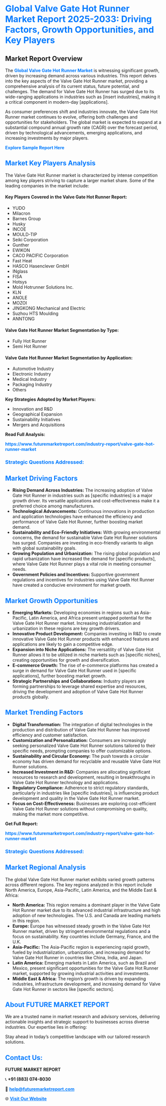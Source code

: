 <h1 style="color: #007BFF;">Global Valve Gate Hot Runner Market Report 2025-2033: Driving Factors, Growth Opportunities, and Key Players</h1>

<section id="overview">
<h2>Market Report Overview</h2>
<p>The <a href="https://www.futuremarketreport.com/industry-report/valve-gate-hot-runner-market" style="color: #007BFF; text-decoration: none;"><strong>Global Valve Gate Hot Runner Market</strong></a> is witnessing significant growth, driven by increasing demand across various industries. This report delves into the key aspects of the Valve Gate Hot Runner market, providing a comprehensive analysis of its current status, future potential, and challenges. The demand for Valve Gate Hot Runner has surged due to its wide-ranging applications in industries such as [insert industries], making it a critical component in modern-day [applications].</p>
<p>As consumer preferences shift and industries innovate, the Valve Gate Hot Runner market continues to evolve, offering both challenges and opportunities for stakeholders. The global market is expected to expand at a substantial compound annual growth rate (CAGR) over the forecast period, driven by technological advancements, emerging applications, and increasing investments by major players.</p>
</section>

<section id="overview">
<p><a href="https://www.futuremarketreport.com/request-sample/reportId=109715" style="color: #007BFF; text-decoration: none;"><strong>Explore Sample Report Here</strong></a></p>
</section>

<section id="key-players">
<h2 style="color: #007BFF;">Market Key Players Analysis</h2>
<p>The Valve Gate Hot Runner market is characterized by intense competition among key players striving to capture a larger market share. Some of the leading companies in the market include:</p>
<h4>Key Players Covered in the Valve Gate Hot Runner Report:</h4>
<ul><li>YUDO</li><li>Milacron</li><li>Barnes Group</li><li>Husky</li><li>INCOE</li><li>MOULD-TIP</li><li>Seiki Corporation</li><li>Gunther</li><li>EWIKON</li><li>CACO PACIFIC Corporation</li><li>Fast Heat</li><li>HASCO Hasenclever GmbH</li><li>INglass</li><li>FISA</li><li>Hotsys</li><li>Mold Hotrunner Solutions Inc.</li><li>KLN</li><li>ANOLE</li><li>MOZOI</li><li>JINGKONG Mechanical and Electric</li><li>Suzhou HTS Moulding</li><li>ANNTONG</li></ul>
<h4>Valve Gate Hot Runner Market Segmentation by Type:</h4>
<ul><li>Fully Hot Runner</li><li>Semi Hot Runner</li></ul>

<h4>Valve Gate Hot Runner Market Segmentation by Application:</h4>
<ul><li>Automotive Industry</li><li>Electronic Industry</li><li>Medical Industry</li><li>Packaging Industry</li><li>Others</li></ul>
<p><strong>Key Strategies Adopted by Market Players:</strong></p>
<ul>
<li>Innovation and R&D</li>
<li>Geographical Expansion</li>
<li>Sustainability Initiatives</li>
<li>Mergers and Acquisitions</li>
</ul>
</section>

<section>
<p><strong>Read Full Analysis: </strong></p><a href="https://www.futuremarketreport.com/industry-report/valve-gate-hot-runner-market" style="color: #007BFF; text-decoration: none;"><strong>https://www.futuremarketreport.com/industry-report/valve-gate-hot-runner-market</strong></a>
<h3 style="color: #007BFF;">Strategic Questions Addressed:</h3>
</section>

<section id="driving-factors">
<h2 style="color: #007BFF;">Market Driving Factors</h2>
<ul>
<li><strong>Rising Demand Across Industries:</strong> The increasing adoption of Valve Gate Hot Runner in industries such as [specific industries] is a major growth driver. Its versatile applications and cost-effectiveness make it a preferred choice among manufacturers.</li>
<li><strong>Technological Advancements:</strong> Continuous innovations in production and application technologies have enhanced the efficiency and performance of Valve Gate Hot Runner, further boosting market demand.</li>
<li><strong>Sustainability and Eco-Friendly Initiatives:</strong> With growing environmental concerns, the demand for sustainable Valve Gate Hot Runner solutions has surged. Companies are investing in eco-friendly variants to align with global sustainability goals.</li>
<li><strong>Growing Population and Urbanization:</strong> The rising global population and rapid urbanization have increased the demand for [specific products], where Valve Gate Hot Runner plays a vital role in meeting consumer needs.</li>
<li><strong>Government Policies and Incentives:</strong> Supportive government regulations and incentives for industries using Valve Gate Hot Runner have created a conducive environment for market growth.</li>
</ul>
</section>

<section id="growth-opportunities">
<h2 style="color: #007BFF;">Market Growth Opportunities</h2>
<ul>
<li><strong>Emerging Markets:</strong> Developing economies in regions such as Asia-Pacific, Latin America, and Africa present untapped potential for the Valve Gate Hot Runner market. Increasing industrialization and urbanization in these regions are key growth drivers.</li>
<li><strong>Innovative Product Development:</strong> Companies investing in R&D to create innovative Valve Gate Hot Runner products with enhanced features and applications are likely to gain a competitive edge.</li>
<li><strong>Expansion into Niche Applications:</strong> The versatility of Valve Gate Hot Runner allows it to be utilized in niche markets such as [specific niches], creating opportunities for growth and diversification.</li>
<li><strong>E-commerce Growth:</strong> The rise of e-commerce platforms has created a surge in demand for Valve Gate Hot Runner used in [specific applications], further boosting market growth.</li>
<li><strong>Strategic Partnerships and Collaborations:</strong> Industry players are forming partnerships to leverage shared expertise and resources, driving the development and adoption of Valve Gate Hot Runner products globally.</li>
</ul>
</section>

<section id="trending-factors">
<h2 style="color: #007BFF;">Market Trending Factors</h2>
<ul>
<li><strong>Digital Transformation:</strong> The integration of digital technologies in the production and distribution of Valve Gate Hot Runner has improved efficiency and customer satisfaction.</li>
<li><strong>Customization and Personalization:</strong> Consumers are increasingly seeking personalized Valve Gate Hot Runner solutions tailored to their specific needs, prompting companies to offer customizable options.</li>
<li><strong>Sustainability and Circular Economy:</strong> The push towards a circular economy has driven demand for recyclable and reusable Valve Gate Hot Runner solutions.</li>
<li><strong>Increased Investment in R&D:</strong> Companies are allocating significant resources to research and development, resulting in breakthroughs in Valve Gate Hot Runner technology and applications.</li>
<li><strong>Regulatory Compliance:</strong> Adherence to strict regulatory standards, particularly in industries like [specific industries], is influencing product development and quality in the Valve Gate Hot Runner market.</li>
<li><strong>Focus on Cost-Effectiveness:</strong> Businesses are exploring cost-efficient Valve Gate Hot Runner solutions without compromising on quality, making the market more competitive.</li>
</ul>
</section>

<section>
<p><strong>Get Full Report: </strong></p><a href="https://www.futuremarketreport.com/industry-report/valve-gate-hot-runner-market" style="color: #007BFF; text-decoration: none;"><strong>https://www.futuremarketreport.com/industry-report/valve-gate-hot-runner-market</strong></a>
<h3 style="color: #007BFF;">Strategic Questions Addressed:</h3>
</section>


<section id="regional-analysis">
<h2 style="color: #007BFF;">Market Regional Analysis</h2>
<p>The global Valve Gate Hot Runner market exhibits varied growth patterns across different regions. The key regions analyzed in this report include North America, Europe, Asia-Pacific, Latin America, and the Middle East & Africa:</p>
<ul>
<li><strong>North America:</strong> This region remains a dominant player in the Valve Gate Hot Runner market due to its advanced industrial infrastructure and high adoption of new technologies. The U.S. and Canada are leading markets in this region.</li>
<li><strong>Europe:</strong> Europe has witnessed steady growth in the Valve Gate Hot Runner market, driven by stringent environmental regulations and a focus on sustainability. Key countries include Germany, France, and the U.K.</li>
<li><strong>Asia-Pacific:</strong> The Asia-Pacific region is experiencing rapid growth, fueled by industrialization, urbanization, and increasing demand for Valve Gate Hot Runner in countries like China, India, and Japan.</li>
<li><strong>Latin America:</strong> Emerging markets in Latin America, such as Brazil and Mexico, present significant opportunities for the Valve Gate Hot Runner market, supported by growing industrial activities and investments.</li>
<li><strong>Middle East & Africa:</strong> The region’s growth is driven by expanding industries, infrastructure development, and increasing demand for Valve Gate Hot Runner in sectors like [specific sectors].</li>
</ul>
</section>

<footer>
<h2 style="color: #007BFF;">About FUTURE MARKET REPORT</h2>
<p>We are a trusted name in market research and advisory services, delivering actionable insights and strategic support to businesses across diverse industries. Our expertise lies in offering:</p>

<p>Stay ahead in today’s competitive landscape with our tailored research solutions.</p>

<h2 style="color: #007BFF;">Contact Us:</h2>
<p><strong>FUTURE MARKET REPORT</strong></p>
<p>📞 <strong>+91 (883) 074-8030</strong></p>
<p>📧 <strong><a href="mailto:help@futuremarketreport.com" style="color: #007BFF;">help@futuremarketreport.com</a></strong></p>
<p>🌐 <strong><a href="https://www.futuremarketreport.com/" style="color: #007BFF;">Visit Our Website</a></strong></p>
</footer>